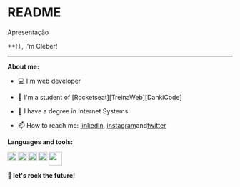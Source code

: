 # README
Apresentação


**Hi, I'm Cleber! 

* * *

**About me:**
- 💻 I'm web developer
- 🚀 I'm a student  of [Rocketseat][TreinaWeb][DankiCode]
- 📝 I have a degree in Internet Systems



- 📫 How to reach me: [linkedIn](https://www.linkedin.com/in/cleber-junio-7b999967/), [instagram](https://www.instagram.com/juniocleberjunio/)and[twitter](https://twitter.com/CJMT77)



**Languages and tools:**

<img align="left" height="20" src="https://raw.githubusercontent.com/jakeliny/jakeliny/master/images/php.png">
<img align="left" height="20" src="https://raw.githubusercontent.com/jakeliny/jakeliny/master/images/typescript.png">
<img align="left" height="20" src="https://raw.githubusercontent.com/jakeliny/jakeliny/master/images/javascript.png">
<img height="30" src="https://raw.githubusercontent.com/jakeliny/jakeliny/master/images/linux.png">
<img align="left" height="20" src="https://raw.githubusercontent.com/jakeliny/jakeliny/master/images/php.png">



**🚀 let's rock the future!**
  
